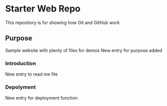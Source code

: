 # Starter Web Repo

This repository is for showing how Git and GitHub work

## Purpose

Sample website with plenty of files for demos
New entry for purpose added

### Introduction
New entry to read me file

### Depolyment
New entry for deployment function